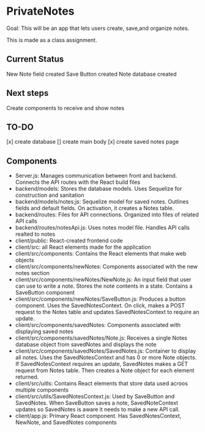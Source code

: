 # PrivateNotes
Goal: This will be an app that lets users create, save,and organize notes.

This is made as a class assignment.

## Current Status
New Note field created
Save Button created
Note database created

## Next steps
Create components to receive and show notes

## TO-DO
[x] create database
[] create main body
[x] create saved notes page

## Components
* Server.js: Manages communication between front and backend. Connects the API routes with the React build files
* backend/models: Stores the database models. Uses Sequelize for construction and sanitation
* backend/models/notes;js: Sequelize model for saved notes. Outlines fields and default fields. On activation, it creates a Notes table.
* backend/routes: Files for API connections. Organized into files of related API calls
* backend/routes/notesApi.js: Uses notes model file. Handles API calls realted to notes
* client/public: React-created frontend code
* client/src: all React elements made for the application
* client/src/components: Contains the React elements that make web objects
* client/src/components/newNotes: Components associated with the new notes section
* client/src/components/newNotes/NewNote.js: An input field that user can use to write a note. Stores the note contents in a state. Contains a SaveButton component
* client/src/components/newNotes/SaveButton.js: Produces a button component. Uses the SavedNotesContext. On click, makes a POST request to the Notes table and updates SavedNotesContext to require an update.
* client/src/components/savedNotes: Components associated with displaying saved notes
* client/src/components/savedNotes/Note.js: Receives a single Notes database object from savedNotes and displays the note
* client/src/components/savedNotes/SavedNotes.js: Container to display all notes. Uses the SavedNotesContext and has 0 or more Note objects. If SavedNotesContext requires an update, SavedNotes makes a GET request from Notes table. Then creates a Note object for each element returned.
* client/src/uitls: Contains React elements that store data used acroos multiple components
* client/src/utils/SavedNotesContext.js: Used by SaveButton and SavedNotes. When SaveButton saves a note, SavedNoteContext updates so SavedNotes is aware it needs to make a new API call.
* client/app.js: Primary React component. Has SavedNotesContext, NewNote, and SavedNotes components